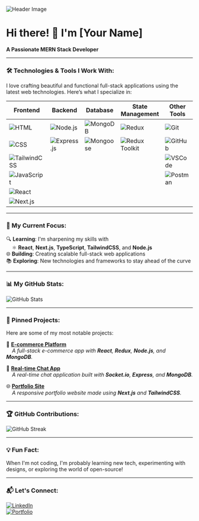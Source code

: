 ![Header Image](https://your-banner-image-url.com)  
<!-- Add your custom cover/banner image link above -->

# Hi there! 👋 I'm [Your Name]  
**A Passionate MERN Stack Developer**

---

### 🛠 Technologies & Tools I Work With:

I love crafting beautiful and functional full-stack applications using the latest web technologies. Here’s what I specialize in:

<div align="center">
  
| Frontend              | Backend                | Database               | State Management       | Other Tools            |
|-----------------------|------------------------|------------------------|------------------------|------------------------|
| ![HTML](https://img.shields.io/badge/HTML5-E34F26?style=for-the-badge&logo=html5&logoColor=white) | ![Node.js](https://img.shields.io/badge/Node.js-43853D?style=for-the-badge&logo=node-dot-js&logoColor=white) | ![MongoDB](https://img.shields.io/badge/MongoDB-4EA94B?style=for-the-badge&logo=mongodb&logoColor=white) | ![Redux](https://img.shields.io/badge/Redux-764ABC?style=for-the-badge&logo=redux&logoColor=white) | ![Git](https://img.shields.io/badge/Git-F05032?style=for-the-badge&logo=git&logoColor=white) |
| ![CSS](https://img.shields.io/badge/CSS3-1572B6?style=for-the-badge&logo=css3&logoColor=white)   | ![Express.js](https://img.shields.io/badge/Express.js-000000?style=for-the-badge&logo=express&logoColor=white) | ![Mongoose](https://img.shields.io/badge/Mongoose-880000?style=for-the-badge&logo=mongodb&logoColor=white) | ![Redux Toolkit](https://img.shields.io/badge/Redux_Toolkit-764ABC?style=for-the-badge&logo=redux&logoColor=white) | ![GitHub](https://img.shields.io/badge/GitHub-181717?style=for-the-badge&logo=github&logoColor=white) |
| ![TailwindCSS](https://img.shields.io/badge/Tailwind_CSS-38B2AC?style=for-the-badge&logo=tailwind-css&logoColor=white) |  |   |   | ![VSCode](https://img.shields.io/badge/VSCode-007ACC?style=for-the-badge&logo=visual-studio-code&logoColor=white) |
| ![JavaScript](https://img.shields.io/badge/JavaScript-F7DF1E?style=for-the-badge&logo=javascript&logoColor=black)  |   |   |   | ![Postman](https://img.shields.io/badge/Postman-FF6C37?style=for-the-badge&logo=postman&logoColor=white) |
| ![React](https://img.shields.io/badge/React-20232A?style=for-the-badge&logo=react&logoColor=61DAFB) |  |  |  |   |
| ![Next.js](https://img.shields.io/badge/Next.js-000000?style=for-the-badge&logo=nextdotjs&logoColor=white) |  |  |  |  |
</div>

---

### 🚀 My Current Focus:

🔍 **Learning**: I'm sharpening my skills with  
&nbsp;&nbsp;&nbsp;&nbsp;⚛️ **React**, **Next.js**, **TypeScript**, **TailwindCSS**, and **Node.js**  
🌐 **Building**: Creating scalable full-stack web applications  
📚 **Exploring**: New technologies and frameworks to stay ahead of the curve

---

### 📊 My GitHub Stats:

![GitHub Stats](https://github-readme-stats.vercel.app/api?username=your-github-username&show_icons=true&theme=radical)

---

### 🚧 Pinned Projects:

Here are some of my most notable projects:

🛒 **[E-commerce Platform](https://github.com/your-github-username/project1-repo)**  
&nbsp;&nbsp;&nbsp;&nbsp;_A full-stack e-commerce app with **React**, **Redux**, **Node.js**, and **MongoDB**._  

💬 **[Real-time Chat App](https://github.com/your-github-username/project2-repo)**  
&nbsp;&nbsp;&nbsp;&nbsp;_A real-time chat application built with **Socket.io**, **Express**, and **MongoDB**._  

🌐 **[Portfolio Site](https://github.com/your-github-username/project3-repo)**  
&nbsp;&nbsp;&nbsp;&nbsp;_A responsive portfolio website made using **Next.js** and **TailwindCSS**._

---

### 🏆 GitHub Contributions:

![GitHub Streak](https://github-readme-streak-stats.herokuapp.com/?user=your-github-username&theme=radical)

---

### 💡 Fun Fact:

When I'm not coding, I'm probably learning new tech, experimenting with designs, or exploring the world of open-source!

---

### 📬 Let's Connect:

[![LinkedIn](https://img.shields.io/badge/LinkedIn-0077B5?style=for-the-badge&logo=linkedin&logoColor=white)](https://linkedin.com/in/your-linkedin-username)  
[![Portfolio](https://img.shields.io/badge/Portfolio-FF5722?style=for-the-badge&logo=about-dot-me&logoColor=white)](https://your-portfolio-site.com)
